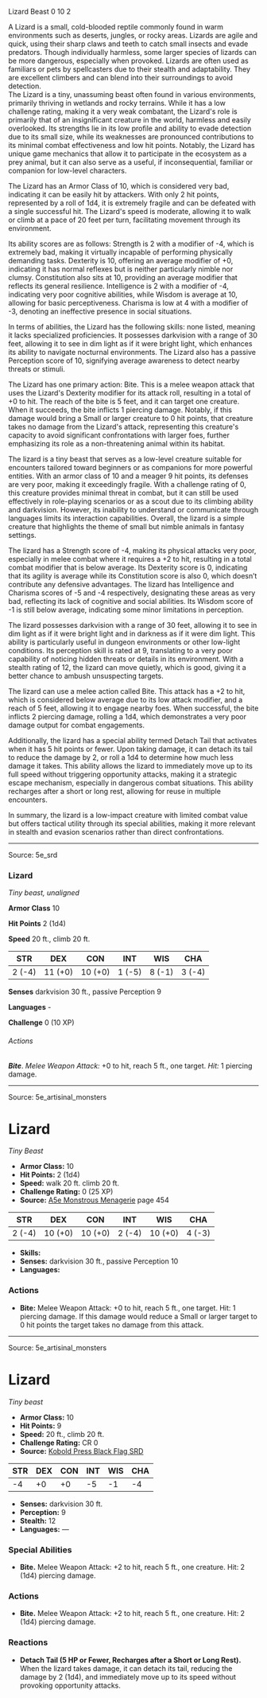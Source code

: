 <MonsterName/>Lizard</MonsterName>
<CreatureType/>Beast</CreatureType>
<CR/>0</CR>
<AC/>10</AC>
<HP/>2</HP>
<summary>A Lizard is a small, cold-blooded reptile commonly found in warm environments such as deserts, jungles, or rocky areas. Lizards are agile and quick, using their sharp claws and teeth to catch small insects and evade predators. Though individually harmless, some larger species of lizards can be more dangerous, especially when provoked. Lizards are often used as familiars or pets by spellcasters due to their stealth and adaptability. They are excellent climbers and can blend into their surroundings to avoid detection.</summary>

<summary>The Lizard is a tiny, unassuming beast often found in various environments, primarily thriving in wetlands and rocky terrains. While it has a low challenge rating, making it a very weak combatant, the Lizard's role is primarily that of an insignificant creature in the world, harmless and easily overlooked. Its strengths lie in its low profile and ability to evade detection due to its small size, while its weaknesses are pronounced contributions to its minimal combat effectiveness and low hit points. Notably, the Lizard has unique game mechanics that allow it to participate in the ecosystem as a prey animal, but it can also serve as a useful, if inconsequential, familiar or companion for low-level characters.</summary>

<detail>

The Lizard has an Armor Class of 10, which is considered very bad, indicating it can be easily hit by attackers. With only 2 hit points, represented by a roll of 1d4, it is extremely fragile and can be defeated with a single successful hit. The Lizard's speed is moderate, allowing it to walk or climb at a pace of 20 feet per turn, facilitating movement through its environment.

Its ability scores are as follows: Strength is 2 with a modifier of -4, which is extremely bad, making it virtually incapable of performing physically demanding tasks. Dexterity is 10, offering an average modifier of +0, indicating it has normal reflexes but is neither particularly nimble nor clumsy. Constitution also sits at 10, providing an average modifier that reflects its general resilience. Intelligence is 2 with a modifier of -4, indicating very poor cognitive abilities, while Wisdom is average at 10, allowing for basic perceptiveness. Charisma is low at 4 with a modifier of -3, denoting an ineffective presence in social situations.

In terms of abilities, the Lizard has the following skills: none listed, meaning it lacks specialized proficiencies. It possesses darkvision with a range of 30 feet, allowing it to see in dim light as if it were bright light, which enhances its ability to navigate nocturnal environments. The Lizard also has a passive Perception score of 10, signifying average awareness to detect nearby threats or stimuli.

The Lizard has one primary action: Bite. This is a melee weapon attack that uses the Lizard's Dexterity modifier for its attack roll, resulting in a total of +0 to hit. The reach of the bite is 5 feet, and it can target one creature. When it succeeds, the bite inflicts 1 piercing damage. Notably, if this damage would bring a Small or larger creature to 0 hit points, that creature takes no damage from the Lizard's attack, representing this creature's capacity to avoid significant confrontations with larger foes, further emphasizing its role as a non-threatening animal within its habitat.

The lizard is a tiny beast that serves as a low-level creature suitable for encounters tailored toward beginners or as companions for more powerful entities. With an armor class of 10 and a meager 9 hit points, its defenses are very poor, making it exceedingly fragile. With a challenge rating of 0, this creature provides minimal threat in combat, but it can still be used effectively in role-playing scenarios or as a scout due to its climbing ability and darkvision. However, its inability to understand or communicate through languages limits its interaction capabilities. Overall, the lizard is a simple creature that highlights the theme of small but nimble animals in fantasy settings.

The lizard has a Strength score of -4, making its physical attacks very poor, especially in melee combat where it requires a +2 to hit, resulting in a total combat modifier that is below average. Its Dexterity score is 0, indicating that its agility is average while its Constitution score is also 0, which doesn’t contribute any defensive advantages. The lizard has Intelligence and Charisma scores of -5 and -4 respectively, designating these areas as very bad, reflecting its lack of cognitive and social abilities. Its Wisdom score of -1 is still below average, indicating some minor limitations in perception.

The lizard possesses darkvision with a range of 30 feet, allowing it to see in dim light as if it were bright light and in darkness as if it were dim light. This ability is particularly useful in dungeon environments or other low-light conditions. Its perception skill is rated at 9, translating to a very poor capability of noticing hidden threats or details in its environment. With a stealth rating of 12, the lizard can move quietly, which is good, giving it a better chance to ambush unsuspecting targets.

The lizard can use a melee action called Bite. This attack has a +2 to hit, which is considered below average due to its low attack modifier, and a reach of 5 feet, allowing it to engage nearby foes. When successful, the bite inflicts 2 piercing damage, rolling a 1d4, which demonstrates a very poor damage output for combat engagements.

Additionally, the lizard has a special ability termed Detach Tail that activates when it has 5 hit points or fewer. Upon taking damage, it can detach its tail to reduce the damage by 2, or roll a 1d4 to determine how much less damage it takes. This ability allows the lizard to immediately move up to its full speed without triggering opportunity attacks, making it a strategic escape mechanism, especially in dangerous combat situations. This ability recharges after a short or long rest, allowing for reuse in multiple encounters.

In summary, the lizard is a low-impact creature with limited combat value but offers tactical utility through its special abilities, making it more relevant in stealth and evasion scenarios rather than direct confrontations.</detail>



---

Source: 5e_srd

### Lizard

*Tiny beast, unaligned*

**Armor Class** 10

**Hit Points** 2 (1d4)

**Speed** 20 ft., climb 20 ft.

| STR    | DEX     | CON     | INT    | WIS    | CHA    |
|--------|---------|---------|--------|--------|--------|
| 2 (-4) | 11 (+0) | 10 (+0) | 1 (-5) | 8 (-1) | 3 (-4) |

**Senses** darkvision 30 ft., passive Perception 9

**Languages** -

**Challenge** 0 (10 XP)

###### Actions

***Bite***. *Melee Weapon Attack:* +0 to hit, reach 5 ft., one target. *Hit:* 1 piercing damage.



---

Source: 5e_artisinal_monsters

# Lizard

*Tiny* *Beast*

- **Armor Class:** 10
- **Hit Points:** 2 (1d4)
- **Speed:** walk 20 ft. climb 20 ft.
- **Challenge Rating:** 0 (25 XP)
- **Source:** [A5e Monstrous Menagerie](https://enpublishingrpg.com/products/level-up-monstrous-menagerie-a5e) page 454

| STR | DEX | CON | INT | WIS | CHA |
| --- | --- | --- | --- | --- | --- |
| 2 (-4) | 10 (+0) | 10 (+0) | 2 (-4) | 10 (+0) | 4 (-3) |

- **Skills:** 
- **Senses:** darkvision 30 ft., passive Perception 10
- **Languages:** 

### Actions

- **Bite:** Melee Weapon Attack: +0 to hit, reach 5 ft., one target. Hit: 1 piercing damage. If this damage would reduce a Small or larger target to 0 hit points  the target takes no damage from this attack.






---

Source: 5e_artisinal_monsters

# Lizard

*Tiny beast*

- **Armor Class:** 10
- **Hit Points:** 9
- **Speed:** 20 ft., climb 20 ft.
- **Challenge Rating:** CR 0
- **Source:** [Kobold Press Black Flag SRD](https://koboldpress.com/black-flag-roleplaying/)

| STR | DEX | CON | INT | WIS | CHA |
| --- | --- | --- | --- | --- | --- |
| -4 | +0 | +0 | -5 | -1 | -4 |

- **Senses:** darkvision 30 ft.
- **Perception:** 9
- **Stealth:** 12
- **Languages:** —

### Special Abilities

- **Bite.** Melee Weapon Attack: +2 to hit, reach 5 ft., one creature. Hit: 2 (1d4) piercing damage.

### Actions

- **Bite.** Melee Weapon Attack: +2 to hit, reach 5 ft., one creature. Hit: 2 (1d4) piercing damage.

### Reactions

- **Detach Tail (5 HP or Fewer, Recharges after a Short or Long Rest).** When the lizard takes damage, it can detach its tail, reducing the damage by 2 (1d4), and immediately move up to its speed without provoking opportunity attacks.



